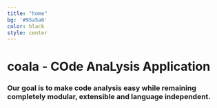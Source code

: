 ```yaml
---
title: "home"
bg: '#95a5a6'
color: black
style: center
---
```


# coala - COde AnaLysis Application

### Our goal is to make code analysis easy while remaining completely modular, extensible and language independent.
